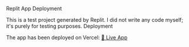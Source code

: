 Replit App Deployment

This is a test project generated by Replit. I did not write any code myself; it's purely for testing purposes.
Deployment

The app has been deployed on Vercel:
[🔗 Live App]([url](https://replit-app-deployment-2s6e.vercel.app/))
